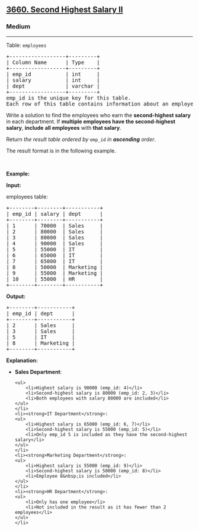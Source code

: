 <h2><a href="https://leetcode.com/problems/second-highest-salary-ii">3660. Second Highest Salary II</a></h2><h3>Medium</h3><hr><p>Table: <code>employees</code></p>

<pre>
+------------------+---------+
| Column Name      | Type    |
+------------------+---------+
| emp_id           | int     |
| salary           | int     |
| dept             | varchar |
+------------------+---------+
emp_id is the unique key for this table.
Each row of this table contains information about an employee including their ID, salary, and department.
</pre>

<p>Write a solution to find the employees who earn the <strong>second-highest salary</strong> in each department. If <strong>multiple employees have the second-highest salary</strong>, <strong>include</strong> <strong>all employees</strong> with <strong>that salary</strong>.</p>

<p>Return <em>the result table</em> <em>ordered by</em> <code>emp_id</code> <em>in</em> <em><strong>ascending</strong></em> <em>order</em>.</p>

<p>The result format is in the following example.</p>

<p>&nbsp;</p>
<p><strong class="example">Example:</strong></p>

<div class="example-block">
<p><strong>Input:</strong></p>

<p>employees table:</p>

<pre class="example-io">
+--------+--------+-----------+
| emp_id | salary | dept      |
+--------+--------+-----------+
| 1      | 70000  | Sales     |
| 2      | 80000  | Sales     |
| 3      | 80000  | Sales     |
| 4      | 90000  | Sales     |
| 5      | 55000  | IT        |
| 6      | 65000  | IT        |
| 7      | 65000  | IT        |
| 8      | 50000  | Marketing |
| 9      | 55000  | Marketing |
| 10     | 55000  | HR        |
+--------+--------+-----------+
</pre>

<p><strong>Output:</strong></p>

<pre class="example-io">
+--------+-----------+
| emp_id | dept      |
+--------+-----------+
| 2      | Sales     |
| 3      | Sales     |
| 5      | IT        |
| 8      | Marketing |
+--------+-----------+
</pre>

<p><strong>Explanation:</strong></p>

<ul>
	<li><strong>Sales Department</strong>:

	<ul>
		<li>Highest salary is 90000 (emp_id: 4)</li>
		<li>Second-highest salary is 80000 (emp_id: 2, 3)</li>
		<li>Both employees with salary 80000 are included</li>
	</ul>
	</li>
	<li><strong>IT Department</strong>:
	<ul>
		<li>Highest salary is 65000 (emp_id: 6, 7)</li>
		<li>Second-highest salary is 55000 (emp_id: 5)</li>
		<li>Only emp_id 5 is included as they have the second-highest salary</li>
	</ul>
	</li>
	<li><strong>Marketing Department</strong>:
	<ul>
		<li>Highest salary is 55000 (emp_id: 9)</li>
		<li>Second-highest salary is 50000 (emp_id: 8)</li>
		<li>Employee 8&nbsp;is included</li>
	</ul>
	</li>
	<li><strong>HR Department</strong>:
	<ul>
		<li>Only has one employee</li>
		<li>Not included in the result as it has fewer than 2 employees</li>
	</ul>
	</li>
</ul>
</div>
